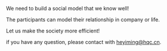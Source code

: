 We need to build a social model that we know well!

The participants can model their relationship in company or life.

Let us make the society more efficient!

if you have any question, please contact with heyiming@hqc.cn.
